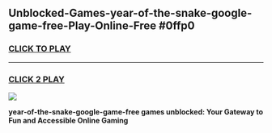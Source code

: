 
## Unblocked-Games-year-of-the-snake-google-game-free-Play-Online-Free #0ffp0
<h3>
<a href="https://us.freeplayer.one?title=year-of-the-snake-google-game-free&ref=10M">CLICK TO PLAY</a></h3>
<hr>

<h3>
<a href="https://us.freeplayer.one?title=year-of-the-snake-google-game-free&ref=10M">CLICK 2 PLAY</a>
  
</h3>

<a href="https://us.freeplayer.one?title=year-of-the-snake-google-game-free&ref=10M"><img src="https://clearcache.store/games.png"></a>


**year-of-the-snake-google-game-free games unblocked: Your Gateway to Fun and Accessible Online Gaming**
